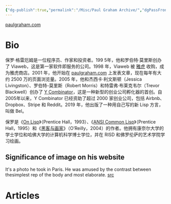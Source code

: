 ```yaml
---
{"dg-publish":true,"permalink":"/Misc/Paul Graham Archive/","dgPassFrontmatter":true,"created":"2023-04-25T15:12:09.018+08:00","updated":"2023-04-25T15:31:26.574+08:00"}
---
```



[paulgraham.com](http://paulgraham.com/)

# Bio
保罗·格雷厄姆是一位程序员、作家和投资者。199 5年，他和罗伯特·莫里斯创办了 Viaweb，这是第一家软件即服务的公司。1998 年，Viaweb 被 [雅虎](http://docs.yahoo.com/docs/pr/release184.html) 收购，成为雅虎商店。2001 年，他开始在 [paulgraham.com](http://paulgraham.com/) 上发表文章，现在每年有大约 2500 万的页面浏览量。2005 年，他和杰西卡·利文斯顿（Jessica Livingston）、罗伯特-莫里斯（Robert Morris）和特雷弗·布莱克韦尔（Trevor Blackwell）创办了 [Y Combinator](http://ycombinator.com/)，这是一种新型的创业公司孵化器的首创。自2005年以来，Y Combinator 已经资助了超过 2000 家创业公司，包括 Airbnb、Dropbox、Stripe 和 Reddit。2019 年，他出版了一种用自己写的新 Lisp 方言，叫做 Bel。  
  
保罗是《[On Lisp](https://www.amazon.com/exec/obidos/ISBN=0130305529)》（Prentice Hall，1993）、《[ANSI Common Lisp](https://www.amazon.com/exec/obidos/ISBN=0133708756)》（Prentice Hall，1995）和《[黑客与画家](https://www.amazon.com/exec/obidos/ISBN=0596006624)》（O’Reilly，2004）的作者。他拥有康奈尔大学的学士学位和哈佛大学的计算机科学博士学位，并在 RISD 和佛罗伦萨的艺术学院学习绘画。

## Significance of image on his website
It's a photo he took in Paris. He was amused by the contrast between thesimplest rep of the body and most elaborate.
[src](https://qph.cf2.quoracdn.net/main-qimg-b7db7a8de5556aeea7b1ab3242139700-pjlq)

# Articles

